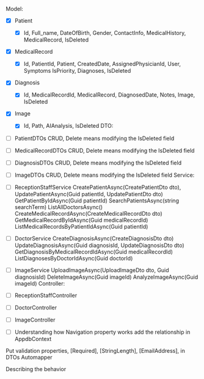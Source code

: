 Model:
- [x] Patient
     - [x] Id, Full_name, DateOfBirth, Gender, ContactInfo, MedicalHistory,
           MedicalRecord, IsDeleted
- [x] MedicalRecord
     - [x] Id, PatientId, Patient, CreatedDate, AssignedPhysicianId, User, Symptoms
           IsPriority, Diagnoses, IsDeleted
- [x] Diagnosis
     - [x] Id, MedicalRecordId, MedicalRecord, DiagnosedDate, Notes, Image,
           IsDeleted
- [x] Image
     - [x] Id, Path, AIAnalysis, IsDeleted
DTO:
- [ ] PatientDTOs
CRUD, Delete means modifying the IsDeleted field
- [ ] MedicalRecordDTOs
CRUD, Delete means modifying the IsDeleted field
- [ ] DiagnosisDTOs
CRUD, Delete means modifying the IsDeleted field
- [ ] ImageDTOs 
CRUD, Delete means modifying the IsDeleted field
Service:
- [ ] ReceptionStaffService
CreatePatientAsync(CreatePatientDto dto), 
UpdatePatientAsync(Guid patientId, UpdatePatientDto dto)
GetPatientByIdAsync(Guid patientId)
SearchPatientsAsync(string searchTerm)
ListAllDoctorsAsync()
CreateMedicalRecordAsync(CreateMedicalRecordDto dto)
GetMedicalRecordByIdAsync(Guid medicalRecordId)
ListMedicalRecordsByPatientIdAsync(Guid patientId)
- [ ] DoctorService
CreateDiagnosisAsync(CreateDiagnosisDto dto)
UpdateDiagnosisAsync(Guid diagnosisId, UpdateDiagnosisDto dto)
GetDiagnosisByMedicalRecordIdAsync(Guid medicalRecordId)
ListDiagnosesByDoctorIdAsync(Guid doctorId)
- [ ] ImageService
UploadImageAsync(UploadImageDto dto, Guid diagnosisId)
DeleteImageAsync(Guid imageId)
AnalyzeImageAsync(Guid imageId)
Controller:
- [ ] ReceptionStaffController
- [ ] DoctorController
- [ ] ImageController


- [ ] Understanding how Navigation property works
add the relationship in AppdbContext

Put validation properties, [Required], [StringLength], [EmailAddress], in DTOs
Automapper


Describing the behavior

